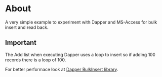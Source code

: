 ﻿# About

A very simple example to experiment with Dapper and MS-Access for bulk insert and read back.

## Important

The Add list when executing Dapper uses a loop to insert so if adding 100 records there is a loop of 100.

For better performace look at [Dapper BulkInsert library](https://www.learndapper.com/bulk-operations/bulk-insert).
